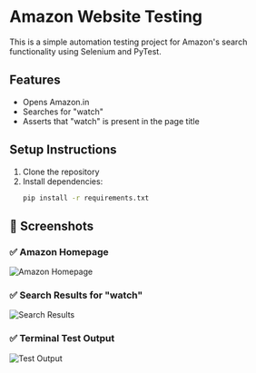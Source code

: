 # Amazon Website Testing

This is a simple automation testing project for Amazon's search functionality using Selenium and PyTest.

## Features

- Opens Amazon.in
- Searches for "watch"
- Asserts that "watch" is present in the page title

## Setup Instructions

1. Clone the repository
2. Install dependencies:
   ```bash
   pip install -r requirements.txt
## 📸 Screenshots

### ✅ Amazon Homepage
![Amazon Homepage](screenshots/homepage.png)

### ✅ Search Results for "watch"
![Search Results](screenshots/search_result.png)

### ✅ Terminal Test Output
![Test Output](screenshots/test_output.png)
